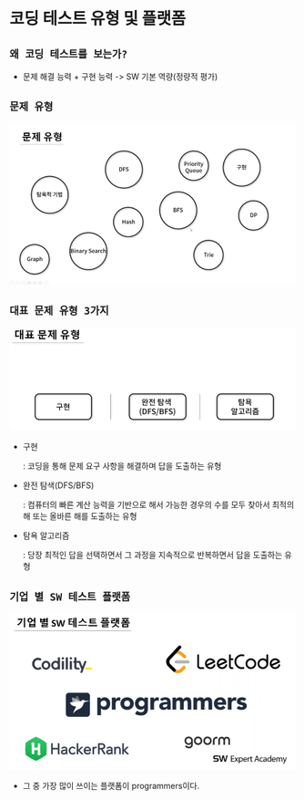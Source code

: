 # 코딩 테스트 유형 및 플랫폼

## `왜 코딩 테스트를 보는가?`

- 문제 해결 능력 + 구현 능력 -> SW 기본 역량(정량적 평가)

## `문제 유형`

![코딩테스트](/image/코딩테스트문제유형.png)

## `대표 문제 유형 3가지`

![코딩테스트](/image/대표유형.png)

- 구현

  : 코딩을 통해 문제 요구 사항을 해결하며 답을 도출하는 유형

- 완전 탐색(DFS/BFS)

  : 컴퓨터의 빠른 계산 능력을 기반으로 해서 가능한 경우의 수를 모두 찾아서 최적의 해 또는 올바른 해를 도출하는 유형

- 탐욕 알고리즘

  : 당장 최적인 답을 선택하면서 그 과정을 지속적으로 반복하면서 답을 도출하는 유형

## `기업 별 SW 테스트 플랫폼`

![코딩테스트](/image/테스트플랫폼.png)

- 그 중 가장 많이 쓰이는 플랫폼이 programmers이다.
